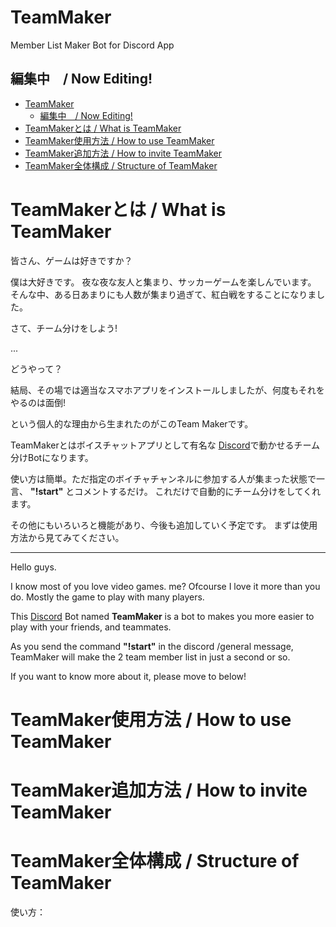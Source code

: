 # TeamMaker
Member List Maker Bot for Discord App

編集中　/ Now Editing!
-------------------------

- [TeamMaker](#teammaker)
  - [編集中　/ Now Editing!](#%E7%B7%A8%E9%9B%86%E4%B8%AD--now-editing)
- [TeamMakerとは / What is TeamMaker](#teammaker%E3%81%A8%E3%81%AF--what-is-teammaker)
- [TeamMaker使用方法 / How to use TeamMaker](#teammaker%E4%BD%BF%E7%94%A8%E6%96%B9%E6%B3%95--how-to-use-teammaker)
- [TeamMaker追加方法 / How to invite TeamMaker](#teammaker%E8%BF%BD%E5%8A%A0%E6%96%B9%E6%B3%95--how-to-invite-teammaker)
- [TeamMaker全体構成 / Structure of TeamMaker](#teammaker%E5%85%A8%E4%BD%93%E6%A7%8B%E6%88%90--structure-of-teammaker)

# TeamMakerとは / What is TeamMaker
皆さん、ゲームは好きですか？

僕は大好きです。
夜な夜な友人と集まり、サッカーゲームを楽しんでいます。
そんな中、ある日あまりにも人数が集まり過ぎて、紅白戦をすることになりました。

さて、チーム分けをしよう!

...

どうやって？

結局、その場では適当なスマホアプリをインストールしましたが、何度もそれをやるのは面倒!

という個人的な理由から生まれたのがこのTeam Makerです。

TeamMakerとはボイスチャットアプリとして有名な
[Discord](https://discordapp.com/)で動かせるチーム分けBotになります。

使い方は簡単。ただ指定のボイチャチャンネルに参加する人が集まった状態で一言、 **"!start"** とコメントするだけ。
これだけで自動的にチーム分けをしてくれます。

その他にもいろいろと機能があり、今後も追加していく予定です。
まずは使用方法から見てみてください。

-----------------------------------------------------------------------------

Hello guys.

I know most of you love video games.
me? Ofcourse I love it more than you do.
Mostly the game to play with many players.

This [Discord](https://discordapp.com/) Bot named
**TeamMaker** is a bot to makes you more easier
to play with your friends, and teammates.

As you send the command **"!start"** in the discord
/general message, TeamMaker will make the 2 team member list
in just a second or so.

If you want to know more about it, please move to below!

# TeamMaker使用方法 / How to use TeamMaker

# TeamMaker追加方法 / How to invite TeamMaker

# TeamMaker全体構成 / Structure of TeamMaker


使い方：


